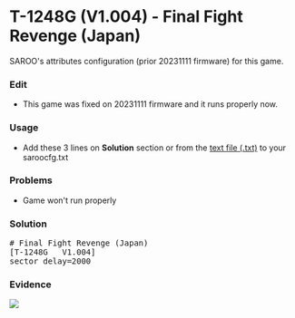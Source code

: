 # T-1248G (V1.004) - Final Fight Revenge (Japan)

SAROO's attributes configuration (prior 20231111 firmware) for this game.

### Edit

- This game was fixed on 20231111 firmware and it runs properly now.

### Usage

- Add these 3 lines on **Solution** section or from the [text file (.txt)](./config.txt) to your saroocfg.txt

### Problems

- Game won't run properly

### Solution

<pre># Final Fight Revenge (Japan)
[T-1248G   V1.004]
sector_delay=2000</pre>

### Evidence

[![](https://img.youtube.com/vi/13zsammNhjM/0.jpg)](https://www.youtube.com/watch?v=13zsammNhjM)
